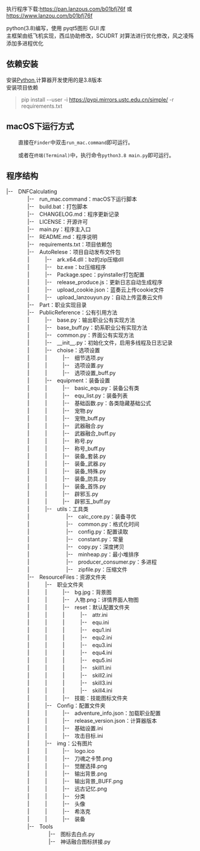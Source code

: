 
执行程序下载:https://pan.lanzous.com/b01bfj76f 或 https://www.lanzou.com/b01bfj76f

python(3.8)编写，使用 pyqt5图形 GUI 库<br>
主框架由纸飞机实现，西瓜协助修改，SCUDRT 对算法进行优化修改，风之凌殇添加多进程优化<br>

## 依赖安装

安装[Python](https://www.python.org/),计算器开发使用的是3.8版本<br>
安装项目依赖<br>
> pip install --user  -i https://pypi.mirrors.ustc.edu.cn/simple/ -r requirements.txt

<!-- ### 修改项目
* fork本项目
* 克隆(clone)你fork的项目到本地,如果clone速度太慢,可以在github.com后添加.cnpmjs.org,切换仓库,如
> 从<br>
> git clone https://github.com/wxh0402/DNFCalculating.git<br>
> 变成<br>
> git clone https://github.com.cnpmjs.org/wxh0402/DNFCalculating.git<br>
> 提示下载速度
* 新建分支并检出新分支,如
> git checkout -b ver0.1<br> -->

## macOS下运行方式

&#160; &#160; &#160; &#160; 直接在`Finder`中双击`run_mac.command`即可运行。

&#160; &#160; &#160; &#160; 或者在`终端(Terminal)`中，执行命令`python3.8 main.py`即可运行。


## 程序结构

|--　DNFCalculating</br>
　　　　|--　run_mac.command：macOS下运行脚本</br>
　　　　|--　build.bat：打包脚本</br>
　　　　|--　CHANGELOG.md：程序更新记录</br>
　　　　|--　LICENSE：开源许可</br>
　　　　|--　main.py：程序主入口</br>
　　　　|--　README.md：程序说明</br>
　　　　|--　requirements.txt：项目依赖包</br>
　　　　|--　AutoRelese：项目自动发布文件包</br>
　　　　|　　　|--　ark.x64.dll：bz的zip压缩dll</br>
　　　　|　　　|--　bz.exe：bz压缩程序</br>
　　　　|　　　|--　Package.spec：pyinstaller打包配置</br>
　　　　|　　　|--　release_produce.js：更新日志自动生成程序</br>
　　　　|　　　|--　upload_cookie.json：蓝奏云上传cookie文件</br>
　　　　|　　　|--　upload_lanzouyun.py：自动上传蓝奏云文件</br>
　　　　|--　Part：职业实现目录</br>
　　　　|--　PublicReference：公有引用方法</br>
　　　　|　　　|--　base.py：输出职业公有实现方法</br>
　　　　|　　　|--　base_buff.py：奶系职业公有实现方法</br>
　　　　|　　　|--　common.py：界面公有实现方法</br>
　　　　|　　　|--　<u>　</u>init<u>　</u>.py：初始化文件，启用多线程及日志记录</br>
　　　　|　　　|--　choise：选项设置</br>
　　　　|　　　|　　　|--　细节选项.py</br>
　　　　|　　　|　　　|--　选项设置.py</br>
　　　　|　　　|　　　|--　选项设置_buff.py</br>
　　　　|　　　|--　equipment：装备设置</br>
　　　　|　　　|　　　|--　basic_equ.py：装备公有类</br>
　　　　|　　　|　　　|--　equ_list.py：装备列表</br>
　　　　|　　　|　　　|--　基础函数.py：各类隐藏基础公式</br>
　　　　|　　　|　　　|--　宠物.py</br>
　　　　|　　　|　　　|--　宠物_buff.py</br>
　　　　|　　　|　　　|--　武器融合.py</br>
　　　　|　　　|　　　|--　武器融合_buff.py</br>
　　　　|　　　|　　　|--　称号.py</br>
　　　　|　　　|　　　|--　称号_buff.py</br>
　　　　|　　　|　　　|--　装备_套装.py</br>
　　　　|　　　|　　　|--　装备_武器.py</br>
　　　　|　　　|　　　|--　装备_特殊.py</br>
　　　　|　　　|　　　|--　装备_防具.py</br>
　　　　|　　　|　　　|--　装备_首饰.py</br>
　　　　|　　　|　　　|--　辟邪玉.py</br>
　　　　|　　　|　　　|--　辟邪玉_buff.py</br>
　　　　|　　　|--　utils：工具类</br>
　　　　|　　　　　　　|--　calc_core.py：装备寻优</br>
　　　　|　　　　　　　|--　common.py：格式化时间</br>
　　　　|　　　　　　　|--　config.py：配置读取</br>
　　　　|　　　　　　　|--　constant.py：常量</br>
　　　　|　　　　　　　|--　copy.py：深度拷贝</br>
　　　　|　　　　　　　|--　minheap.py：最小堆排序</br>
　　　　|　　　　　　　|--　producer_consumer.py：多进程</br>
　　　　|　　　　　　　|--　zipfile.py：压缩文件</br>
　　　　|--　ResourceFiles：资源文件夹</br>
　　　　|　　　|--　职业文件夹</br>
　　　　|　　　|　　　|--　bg.jpg：背景图</br>
　　　　|　　　|　　　|--　人物.png：详情界面人物图</br>
　　　　|　　　|　　　|--　reset：默认配置文件夹</br>
　　　　|　　　|　　　|　　　|--　attr.ini</br>
　　　　|　　　|　　　|　　　|--　equ.ini</br>
　　　　|　　　|　　　|　　　|--　equ1.ini</br>
　　　　|　　　|　　　|　　　|--　equ2.ini</br>
　　　　|　　　|　　　|　　　|--　equ3.ini</br>
　　　　|　　　|　　　|　　　|--　equ4.ini</br>
　　　　|　　　|　　　|　　　|--　equ5.ini</br>
　　　　|　　　|　　　|　　　|--　skill1.ini</br>
　　　　|　　　|　　　|　　　|--　skill2.ini</br>
　　　　|　　　|　　　|　　　|--　skill3.ini</br>
　　　　|　　　|　　　|　　　|--　skill4.ini</br>
　　　　|　　　|　　　|--　技能：技能图标文件夹</br>
　　　　|　　　|--　Config：配置文件夹</br>
　　　　|　　　|　　　|--　adventure_info.json：加载职业配置</br>
　　　　|　　　|　　　|--　release_version.json：计算器版本</br>
　　　　|　　　|　　　|--　基础设置.ini</br>
　　　　|　　　|　　　|--　攻击目标.ini</br>
　　　　|　　　|--　img：公有图片</br>
　　　　|　　　|　　　|--　logo.ico</br>
　　　　|　　　|　　　|--　刀魂之卡赞.png</br>
　　　　|　　　|　　　|--　觉醒选择.png</br>
　　　　|　　　|　　　|--　输出背景.png</br>
　　　　|　　　|　　　|--　输出背景_BUFF.png</br>
　　　　|　　　|　　　|--　远古记忆.png</br>
　　　　|　　　|　　　|--　分类</br>
　　　　|　　　|　　　|--　头像</br>
　　　　|　　　|　　　|--　希洛克</br>
　　　　|　　　|　　　|--　装备</br>
　　　　|--　Tools</br>
　　　　　　　　|--　图标去白点.py</br>
　　　　　　　　|--　神话融合图标拼接.py</br>
